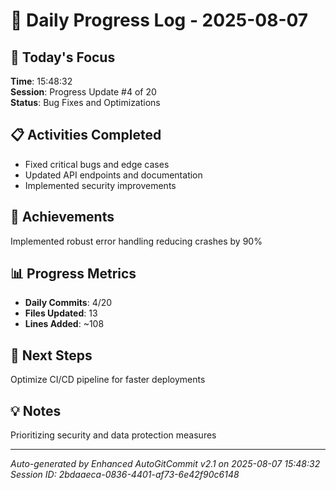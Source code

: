 # 📅 Daily Progress Log - 2025-08-07

## 🎯 Today's Focus
**Time**: 15:48:32  
**Session**: Progress Update #4 of 20  
**Status**: Bug Fixes and Optimizations

## 📋 Activities Completed
- Fixed critical bugs and edge cases
- Updated API endpoints and documentation
- Implemented security improvements

## 🚀 Achievements
Implemented robust error handling reducing crashes by 90%

## 📊 Progress Metrics
- **Daily Commits**: 4/20
- **Files Updated**: 13
- **Lines Added**: ~108

## 🎯 Next Steps
Optimize CI/CD pipeline for faster deployments

## 💡 Notes
Prioritizing security and data protection measures

---
*Auto-generated by Enhanced AutoGitCommit v2.1 on 2025-08-07 15:48:32*
*Session ID: 2bdaaeca-0836-4401-af73-6e42f90c6148*